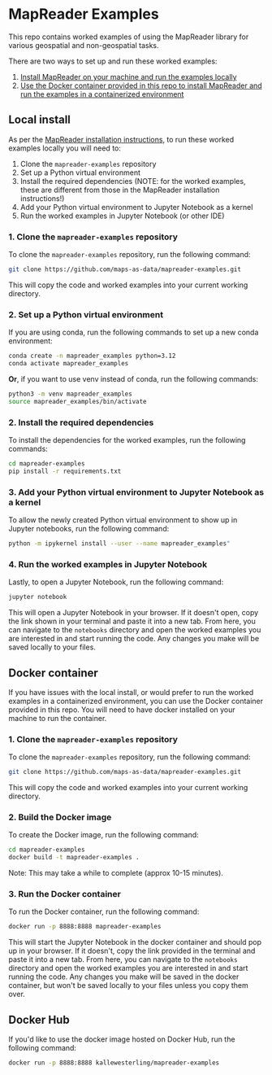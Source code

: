 # MapReader Examples

This repo contains worked examples of using the MapReader library for various geospatial and non-geospatial tasks. 

There are two ways to set up and run these worked examples:

1. [Install MapReader on your machine and run the examples locally](#local-install)
2. [Use the Docker container provided in this repo to install MapReader and run the examples in a containerized environment](#docker-container)

## Local install

As per the [MapReader installation instructions](https://mapreader.readthedocs.io/en/latest/getting-started/installation-instructions/index.html), to run these worked examples locally you will need to:

1. Clone the `mapreader-examples` repository
2. Set up a Python virtual environment
3. Install the required dependencies (NOTE: for the worked examples, these are different from those in the MapReader installation instructions!)
4. Add your Python virtual environment to Jupyter Notebook as a kernel
5. Run the worked examples in Jupyter Notebook (or other IDE)

### 1. Clone the `mapreader-examples` repository

To clone the `mapreader-examples` repository, run the following command:

```bash
git clone https://github.com/maps-as-data/mapreader-examples.git
```

This will copy the code and worked examples into your current working directory. 

### 2. Set up a Python virtual environment

If you are using conda, run the following commands to set up a new conda environment:

```bash
conda create -n mapreader_examples python=3.12
conda activate mapreader_examples
```

**Or**, if you want to use venv instead of conda, run the following commands:

```bash
python3 -m venv mapreader_examples
source mapreader_examples/bin/activate
```

### 2. Install the required dependencies

To install the dependencies for the worked examples, run the following commands:

```bash
cd mapreader-examples
pip install -r requirements.txt
```

### 3. Add your Python virtual environment to Jupyter Notebook as a kernel

To allow the newly created Python virtual environment to show up in Jupyter notebooks, run the following command:

```bash
python -m ipykernel install --user --name mapreader_examples"
```

### 4. Run the worked examples in Jupyter Notebook

Lastly, to open a Jupyter Notebook, run the following command:

```bash
jupyter notebook
```

This will open a Jupyter Notebook in your browser.
If it doesn't open, copy the link shown in your terminal and paste it into a new tab. 
From here, you can navigate to the `notebooks` directory and open the worked examples you are interested in and start running the code.
Any changes you make will be saved locally to your files.

## Docker container

If you have issues with the local install, or would prefer to run the worked examples in a containerized environment, you can use the Docker container provided in this repo.
You will need to have docker installed on your machine to run the container.

### 1. Clone the `mapreader-examples` repository

To clone the `mapreader-examples` repository, run the following command:

```bash
git clone https://github.com/maps-as-data/mapreader-examples.git
```

This will copy the code and worked examples into your current working directory. 

### 2. Build the Docker image

To create the Docker image, run the following command:

```bash
cd mapreader-examples
docker build -t mapreader-examples .
```

Note: This may take a while to complete (approx 10-15 minutes).

### 3. Run the Docker container

To run the Docker container, run the following command:

```bash
docker run -p 8888:8888 mapreader-examples
```

This will start the Jupyter Notebook in the docker container and should pop up in your browser. 
If it doesn't, copy the link provided in the terminal and paste it into a new tab.
From here, you can navigate to the `notebooks` directory and open the worked examples you are interested in and start running the code.
Any changes you make will be saved in the docker container, but won't be saved locally to your files unless you copy them over.

## Docker Hub

If you'd like to use the docker image hosted on Docker Hub, run the following command:

```bash
docker run -p 8888:8888 kallewesterling/mapreader-examples
```
